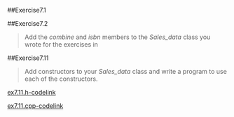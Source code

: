 ##Exercise7.1


##Exercise7.2

> Add the *combine* and *isbn* members to the *Sales_data* class you wrote for the exercises in

##Exercise7.11

> Add constructors to your *Sales_data* class and write a program to use each of the constructors.

[ex7.11.h-codelink](exercise7.11.h)

[ex7.11.cpp-codelink](exercise7.11.cpp)


